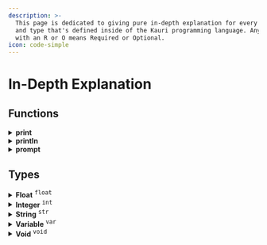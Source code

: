 ```yaml
---
description: >-
  This page is dedicated to giving pure in-depth explanation for every function
  and type that's defined inside of the Kauri programming language. Any argument
  with an R or O means Required or Optional.
icon: code-simple
---
```


# In-Depth Explanation

## Functions

<details>

<summary><strong>print</strong></summary>

Outputs text into the CLI (Command Line Interface) and _**does not**_ end the line.\
\
**Syntax:**\
&#xNAN;**`print(text);`**\
\
**Arguments:**\
<kbd>**text**</kbd> <sup><kbd><mark style="color:green;">Req<mark style="color:green;"><kbd></sup> Expects any [String <sup><kbd>str<kbd></sup>](in-depth-explanation.md#string-str), expression, or [Variable <sup><kbd>var<kbd></sup>](in-depth-explanation.md#variable-var). You can string together multiple `text` arguments by separating them with commas.\
\
**Examples:**\
&#xNAN;**`print("Hello", "World!");`** \
&#xNAN;**`print("Result:", 3+3);`** \
&#xNAN;**`print(x);`**

</details>

<details>

<summary><strong>println</strong></summary>

Outputs text into the CLI (Command Line Interface) and _**ends the current line.**_\
\
**Syntax:**\
&#xNAN;**`println(text);`**\
\
**Arguments:**\
<kbd>**text**</kbd> <sup><kbd><mark style="color:green;">Req<mark style="color:green;"><kbd></sup> Expects any [String <sup><kbd>str<kbd></sup>](in-depth-explanation.md#string-str), expression, or [Variable <sup><kbd>var<kbd></sup>](in-depth-explanation.md#variable-var). You can string together multiple `text` arguments by separating them with commas.\
\
**Examples:**\
&#xNAN;**`println("Hello", "World!");`** \
&#xNAN;**`println("Result:", 3+3);`** \
&#xNAN;**`println(x);`**

</details>

<details>

<summary><strong>prompt</strong></summary>

Waits for an input from the user.\
\
**Syntax:**\
&#xNAN;**`prompt(text);`**\
\
**Arguments:**\
<kbd>**text**</kbd> <sup><kbd><mark style="color:green;">Req<mark style="color:green;"><kbd></sup> Expects any [String <sup><kbd>str<kbd></sup>](in-depth-explanation.md#string-str), expression, or [Variable <sup><kbd>var<kbd></sup>](in-depth-explanation.md#variable-var). You can string together multiple `text` arguments by separating them with commas.\
\
**Examples:**\
&#xNAN;**`prompt("Type", "Something: ");`** \
&#xNAN;**`prompt("ID", name);`** \
&#xNAN;**`prompt(x);`**

</details>



## Types

<details>

<summary><strong>Float</strong> <sup><kbd>float</kbd></sup></summary>

References a `float` type. A `float` type is any decimal number, negative or positive. This is _**only**_ matched when the `float` is isolated or not part of a `variable`.\
\
**Examples:**\
`3.14159` \
`6.28318` \
`50.3`

</details>

<details>

<summary><strong>Integer</strong> <sup><kbd>int</kbd></sup></summary>

References an `integer` type. An `integer` type is any whole number, negative or positive. This is _**only**_ matched when the `integer` is isolated or not part of a `variable`.\
\
**Examples:**\
`1` \
`20` \
`300`

</details>

<details>

<summary><strong>String</strong> <sup><kbd>str</kbd></sup></summary>

References a `string` type. A `string` type starts and ends with a double-quote (`"`). It matches the closest double-quote, meaning that it will only match until the next double-quote is found.\
\
**Examples:**\
`"Hello, World!"` \
`"This is a string!"` \
`"Score: <$score>"`

</details>

<details>

<summary><strong>Variable</strong> <sup><kbd>var</kbd></sup></summary>

References a `variable` type. A `variable` type is any string of characters staring with a letter or an underscore and ending with a letter, number, or underscore.\
\
**Examples:**\
`myVar` \
`_init_` \
`Person3`

</details>

<details>

<summary><strong>Void</strong> <sup><kbd>void</kbd></sup></summary>

References a `void` type. A `void` type either means that a value doesn't exist (getting `void` when using string interpolation) or a function doesn't return anything (if used as a return type in a function).

</details>

